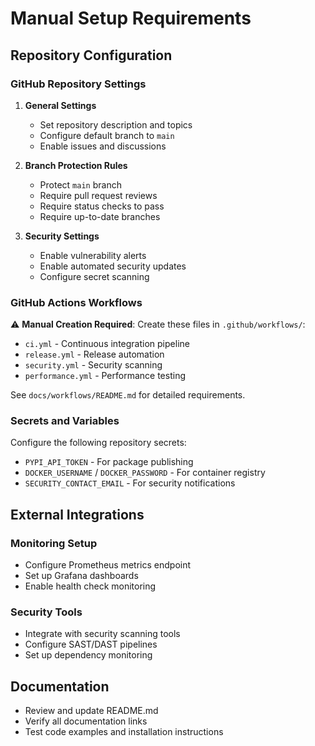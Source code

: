 # Manual Setup Requirements

## Repository Configuration

### GitHub Repository Settings

1. **General Settings**
   - Set repository description and topics
   - Configure default branch to `main`
   - Enable issues and discussions

2. **Branch Protection Rules**
   - Protect `main` branch
   - Require pull request reviews
   - Require status checks to pass
   - Require up-to-date branches

3. **Security Settings**
   - Enable vulnerability alerts
   - Enable automated security updates
   - Configure secret scanning

### GitHub Actions Workflows

⚠️ **Manual Creation Required**: Create these files in `.github/workflows/`:

- `ci.yml` - Continuous integration pipeline
- `release.yml` - Release automation
- `security.yml` - Security scanning
- `performance.yml` - Performance testing

See `docs/workflows/README.md` for detailed requirements.

### Secrets and Variables

Configure the following repository secrets:
- `PYPI_API_TOKEN` - For package publishing
- `DOCKER_USERNAME` / `DOCKER_PASSWORD` - For container registry
- `SECURITY_CONTACT_EMAIL` - For security notifications

## External Integrations

### Monitoring Setup
- Configure Prometheus metrics endpoint
- Set up Grafana dashboards
- Enable health check monitoring

### Security Tools
- Integrate with security scanning tools
- Configure SAST/DAST pipelines
- Set up dependency monitoring

## Documentation

- Review and update README.md
- Verify all documentation links
- Test code examples and installation instructions